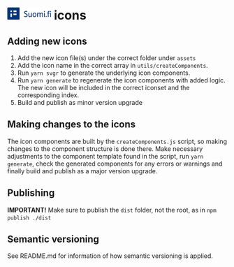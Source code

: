 # <img src="./assets/logoIcons/icon-horizontal.svg" alt="DVV" width="100"/> icons

## Adding new icons

1. Add the new icon file(s) under the correct folder under `assets`
2. Add the icon name in the correct array in `utils/createComponents`.
3. Run `yarn svgr` to generate the underlying icon components.
4. Run `yarn generate` to regenerate the icon components with added logic. The new icon will be included in the correct iconset and the corresponding index.
5. Build and publish as minor version upgrade

## Making changes to the icons

The icon components are built by the `createComponents.js` script, so making changes to the component structure is done there. Make necessary adjustments to the component template found in the script, run `yarn generate`, check the generated components for any errors or warnings and finally build and publish as a major version upgrade.

## Publishing

**IMPORTANT!** Make sure to publish the `dist` folder, not the root, as in `npm publish ./dist`

## Semantic versioning

See README.md for information of how semantic versioning is applied.
